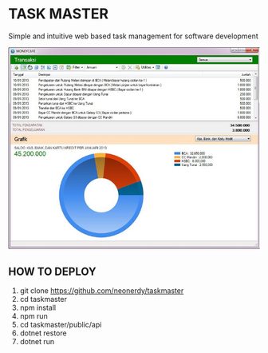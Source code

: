 # TASK MASTER

Simple and intuitive web based task management for software development


![Alt text](https://github.com/neonerdy/moneycare/blob/master/moneycare-small.jpg "MoneyCare")


## HOW TO DEPLOY

1. git clone https://github.com/neonerdy/taskmaster
2. cd taskmaster
3. npm install
4. npm run
5. cd taskmaster/public/api
6. dotnet restore
7. dotnet run




